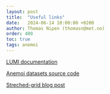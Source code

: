 ```yaml
---
layout: post
title:  "Useful links"
date:   2024-06-14 10:00:00 +0200
author: Thomas Nipen (thomasn@met.no)
order: 400
toc: true
tags: anemoi
---
```


[LUMI documentation](https://docs.lumi-supercomputer.eu/)

[Anemoi datasets source code](https://github.com/ecmwf/anemoi-datasets)

[Streched-grid blog post](https://www.ecmwf.int/en/about/media-centre/aifs-blog/2024/data-driven-regional-modelling)

